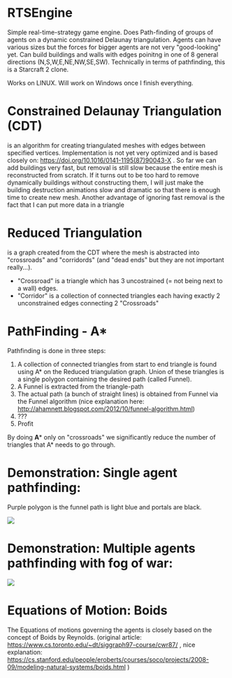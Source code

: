 # RTSEngine
Simple real-time-strategy game engine. Does Path-finding of groups of agents on a dynamic constrained Delaunay triangulation. Agents can have various sizes but the forces for bigger agents are not very "good-looking" yet. Can build buildings and walls with edges poinitng in one of 8 general directions (N,S,W,E,NE,NW,SE,SW). Technically in terms of pathfinding, this is a Starcraft 2 clone.

Works on LINUX. Will work on Windows once I finish everything.


# Constrained Delaunay Triangulation (CDT)
is an algorithm for creating triangulated meshes with edges between specified vertices. Implementation is not yet very optimized and is based closely on: https://doi.org/10.1016/0141-1195(87)90043-X . 
So far we can add buildings very fast, but removal is still slow because the entire mesh is reconstructed from scratch. If it turns out to be too hard to remove dynamically buildings without constructing them, I will just make the building destruction animations slow and dramatic so that there is enough time to create new mesh. Another advantage of ignoring fast removal is the fact that I can put more data in a triangle 

# Reduced Triangulation 
is a graph created from the CDT where the mesh is abstracted into "crossroads" and "corridords" (and "dead ends" but they are not important really...). 

 - "Crossroad" is a triangle which has 3 uncostrained (= not being next to a wall) edges. 
 - "Corridor" is a collection of connected triangles each having exactly 2 unconstrained edges connecting 2 "Crossroads"

# PathFinding - A* 

Pathfinding is done in three steps:

 1.  A collection of connected triangles from start to end triangle is found using A* on the Reduced triangulation graph. Union of these triangles is a single polygon containing the desired path (called Funnel).
 2.  A Funnel is extracted from the triangle-path
 3.  The actual path (a bunch of straight lines) is obtained from Funnel via the Funnel algorithm (nice explanation here: http://ahamnett.blogspot.com/2012/10/funnel-algorithm.html)
 4.  ???
 5.  Profit

By doing **A*** only on "crossroads" we significantly reduce the number of triangles that A* needs to go through.

# Demonstration: Single agent pathfinding:
Purple polygon is the funnel path is light blue and portals are black.

![](https://github.com/Smutekj/RTSEngine/blob/main/PathFinding-Single.gif)

# Demonstration: Multiple agents pathfinding with fog of war:

![](https://github.com/Smutekj/RTSEngine/blob/main/PathFinding-Groups.gif)

# Equations of Motion: Boids

 The Equations of motions governing the agents is closely based on the concept of Boids by Reynolds. (original article: https://www.cs.toronto.edu/~dt/siggraph97-course/cwr87/ , nice explanation: https://cs.stanford.edu/people/eroberts/courses/soco/projects/2008-09/modeling-natural-systems/boids.html )
